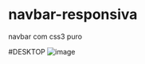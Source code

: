 # navbar-responsiva
navbar com css3 puro

#DESKTOP
![image](https://user-images.githubusercontent.com/39836645/85934047-1853f180-b8b4-11ea-8e26-6bca9694f506.png)
